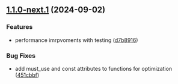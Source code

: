 ## [1.1.0-next.1](https://github.com/AliSajid/charx/compare/v1.0.2...v1.1.0-next.1) (2024-09-02)

### Features

* performance imrpvoments with testing ([d7b8916](https://github.com/AliSajid/charx/commit/d7b89160a2c203e5b58449516daf1a638c044ea4))

### Bug Fixes

* add must_use and const attributes to functions for optimization ([451cbbf](https://github.com/AliSajid/charx/commit/451cbbfd5e10b5a092f8022bc355971ff2d25682))
